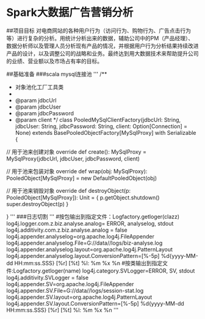 # Spark大数据广告营销分析
##项目目标
对电商网站的各种用户行为（访问行为、购物行为、广告点击行为等）进行复杂的分析。用统计分析出来的数据，辅助公司中的PM（产品经理）、数据分析师以及管理人员分析现有产品的情况，并根据用户行为分析结果持续改进产品的设计，以及调整公司的战略和业务。最终达到用大数据技术来帮助提升公司的业绩、营业额以及市场占有率的目标。


##基础准备
###scala mysql连接池
'''
/**
 * 对象池化工厂工具类
 *
 * @param jdbcUrl
 * @param jdbcUser
 * @param jdbcPassword
 * @param client
 */
class PooledMySqlClientFactory(jdbcUrl: String, jdbcUser: String, jdbcPassword: String, client: Option[Connection] = None)
  extends BasePooledObjectFactory[MySqlProxy] with Serializable {

  // 用于池来创建对象
  override def create(): MySqlProxy = MySqlProxy(jdbcUrl, jdbcUser, jdbcPassword, client)

  // 用于池来包装对象
  override def wrap(obj: MySqlProxy): PooledObject[MySqlProxy] = new DefaultPooledObject(obj)

  // 用于池来销毁对象
  override def destroyObject(p: PooledObject[MySqlProxy]): Unit = {
    p.getObject.shutdown()
    super.destroyObject(p)
  }

}
'''
###日志切割
'''
#按包输出到指定文件：Logfactory.getloger(clazz)
log4j.logger.com.z.biz.analyse.analog= ERROR, analyselog, stdout
log4j.additivity.com.z.biz.analyse.analog = false
log4j.appender.analyselog=org.apache.log4j.FileAppender
log4j.appender.analyselog.File=G://data//logs/biz-analyse.log
log4j.appender.analyselog.layout=org.apache.log4j.PatternLayout
log4j.appender.analyselog.layout.ConversionPattern=[%-5p] %d{yyyy-MM-dd HH:mm:ss.SSS} [%r] [%t] %l: %m %x %n
#按类输出到指定文件:Logfactory.getloger(name)
log4j.category.SVLogger=ERROR, SV, stdout
log4j.additivity.SVLogger = false
log4j.appender.SV=org.apache.log4j.FileAppender
log4j.appender.SV.File=G://data//logs/session-stat.log
log4j.appender.SV.layout=org.apache.log4j.PatternLayout
log4j.appender.SV.layout.ConversionPattern=[%-5p] %d{yyyy-MM-dd HH:mm:ss.SSS} [%r] [%t] %l: %m %x %n
'''